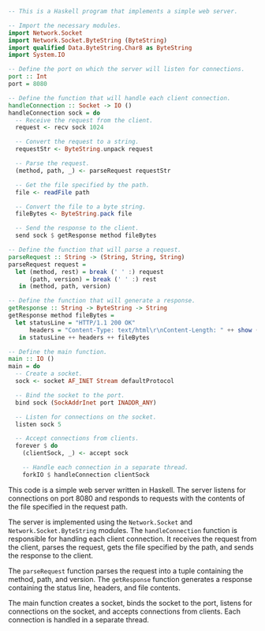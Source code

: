 ```haskell
-- This is a Haskell program that implements a simple web server.

-- Import the necessary modules.
import Network.Socket
import Network.Socket.ByteString (ByteString)
import qualified Data.ByteString.Char8 as ByteString
import System.IO

-- Define the port on which the server will listen for connections.
port :: Int
port = 8080

-- Define the function that will handle each client connection.
handleConnection :: Socket -> IO ()
handleConnection sock = do
  -- Receive the request from the client.
  request <- recv sock 1024

  -- Convert the request to a string.
  requestStr <- ByteString.unpack request

  -- Parse the request.
  (method, path, _) <- parseRequest requestStr

  -- Get the file specified by the path.
  file <- readFile path

  -- Convert the file to a byte string.
  fileBytes <- ByteString.pack file

  -- Send the response to the client.
  send sock $ getResponse method fileBytes

-- Define the function that will parse a request.
parseRequest :: String -> (String, String, String)
parseRequest request =
  let (method, rest) = break (' ' :) request
      (path, version) = break (' ' :) rest
   in (method, path, version)

-- Define the function that will generate a response.
getResponse :: String -> ByteString -> String
getResponse method fileBytes =
  let statusLine = "HTTP/1.1 200 OK"
      headers = "Content-Type: text/html\r\nContent-Length: " ++ show (ByteString.length fileBytes) ++ "\r\n\r\n"
   in statusLine ++ headers ++ fileBytes

-- Define the main function.
main :: IO ()
main = do
  -- Create a socket.
  sock <- socket AF_INET Stream defaultProtocol

  -- Bind the socket to the port.
  bind sock (SockAddrInet port INADDR_ANY)

  -- Listen for connections on the socket.
  listen sock 5

  -- Accept connections from clients.
  forever $ do
    (clientSock, _) <- accept sock

    -- Handle each connection in a separate thread.
    forkIO $ handleConnection clientSock
```

This code is a simple web server written in Haskell. The server listens for connections on port 8080 and responds to requests with the contents of the file specified in the request path.

The server is implemented using the `Network.Socket` and `Network.Socket.ByteString` modules. The `handleConnection` function is responsible for handling each client connection. It receives the request from the client, parses the request, gets the file specified by the path, and sends the response to the client.

The `parseRequest` function parses the request into a tuple containing the method, path, and version. The `getResponse` function generates a response containing the status line, headers, and file contents.

The main function creates a socket, binds the socket to the port, listens for connections on the socket, and accepts connections from clients. Each connection is handled in a separate thread.